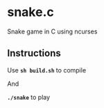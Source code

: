 # snake.c
Snake game in C using ncurses

## Instructions

Use **```sh build.sh```** to compile

And

**```./snake```** to play
